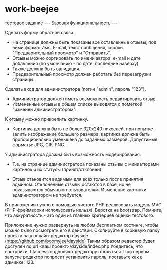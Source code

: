 # work-beejee
тестовое задание
--- Базовая функциональность ---

Сделать форму обратной связи. 

*	На странице должны быть показаны все оставленные отзывы, под ними форма: Имя, E-mail, текст сообщения, кнопки "Предварительный просмотр" и "Отправить".
*	Отзывы можно сортировать по имени автора, e-mail и дате добавления (по умолчанию - по дате, последние наверху).
* Также должна быть валидация.
*	Предварительный просмотр должен работать без перезагрузки страницы.

Сделать вход для администратора (логин "admin", пароль "123"). 

*	Администратор должен иметь возможность редактировать отзыв. 
*	Измененные отзывы в общем списке выводятся с пометкой "изменен администратором".

К отзыву можно прикрепить картинку.

*	Картинка должна быть не более 320х240 пикселей, при попытке залить изображение большего размера, картинка должна быть пропорционально уменьшена до заданных размеров. Допустимые форматы: JPG, GIF, PNG.

У администратора должна быть возможность модерирования.

*	Т.е. на странице администратора показаны отзывы с миниатюрами картинок и их статусы (принят/отклонен).

* Отзыв становится видимым для всех только после принятия админом. Отклоненные отзывы остаются в базе, но не показываются обычным пользователям. Изменение картинки администратором не требуется.

В приложении нужно с помощью чистого PHP реализовать модель MVC (PHP-фреймворки использовать нельзя).
Верстка на bootstrap. Помните, что аккуратность - это один из главных критериев оценки тестового.

Приложение нужно развернуть на любом бесплатном хостинге, чтобы можно было посмотреть его в действии. 
Скопируйте в корневую папку проекта наш онлайн-редактор dayside (https://github.com/boomyjee/dayside)
Таким образом редактор будет доступен по url <ваш проект>/dayside/index.php
Убедитесь, что настройки .htaccess подволяют редактору открыться. При первом запуске редактор попросит установить пароль,  поставьте как в админке: 123.
